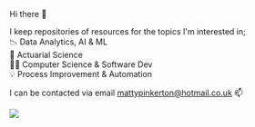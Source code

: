 Hi there 👋

I keep repositories of resources for the topics I'm interested in;\
  📉 Data Analytics, AI & ML\
  📐 Actuarial Science\
  👨‍💻 Computer Science & Software Dev\
  💡 Process Improvement & Automation

I can be contacted via email mattypinkerton@hotmail.co.uk 📫

![](https://komarev.com/ghpvc/?username=mattpinkerton)
